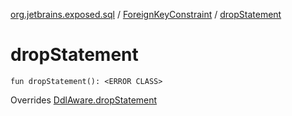 [org.jetbrains.exposed.sql](../index.md) / [ForeignKeyConstraint](index.md) / [dropStatement](.)

# dropStatement

`fun dropStatement(): <ERROR CLASS>`

Overrides [DdlAware.dropStatement](../-ddl-aware/drop-statement.md)

